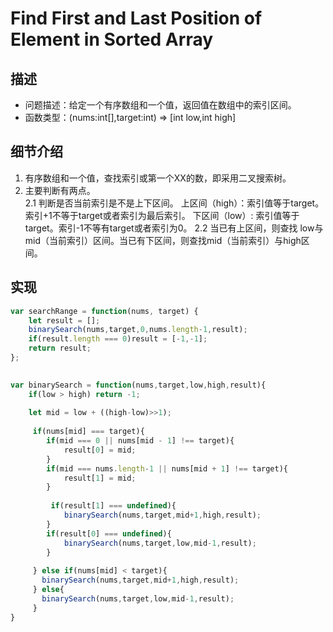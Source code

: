 # Find First and Last Position of Element in Sorted Array
## 描述
- 问题描述：给定一个有序数组和一个值，返回值在数组中的索引区间。
- 函数类型：(nums:int[],target:int) => [int low,int high]
## 细节介绍
1. 有序数组和一个值，查找索引或第一个XX的数，即采用二叉搜索树。
2. 主要判断有两点。</br>
    2.1 判断是否当前索引是不是上下区间。
        上区间（high）：索引值等于target。索引+1不等于target或者索引为最后索引。
        下区间（low）: 索引值等于target。索引-1不等有target或者索引为0。
    2.2 当已有上区间，则查找 low与mid（当前索引）区间。当已有下区间，则查找mid（当前索引）与high区间。
      
## 实现
```javascript
var searchRange = function(nums, target) {    
    let result = [];
    binarySearch(nums,target,0,nums.length-1,result);
    if(result.length === 0)result = [-1,-1];
    return result;
};
    

var binarySearch = function(nums,target,low,high,result){
    if(low > high) return -1;
    
    let mid = low + ((high-low)>>1);
    
     if(nums[mid] === target){
        if(mid === 0 || nums[mid - 1] !== target){
            result[0] = mid;            
        } 
        if(mid === nums.length-1 || nums[mid + 1] !== target){
            result[1] = mid;
        } 
         
         if(result[1] === undefined){
            binarySearch(nums,target,mid+1,high,result);
        }
        if(result[0] === undefined){
            binarySearch(nums,target,low,mid-1,result);
        }
            
     } else if(nums[mid] < target){       
       binarySearch(nums,target,mid+1,high,result);
     } else{
       binarySearch(nums,target,low,mid-1,result);
     }
}
```


